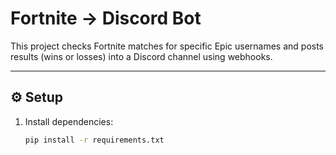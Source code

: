 # Fortnite → Discord Bot

This project checks Fortnite matches for specific Epic usernames and posts results (wins or losses) into a Discord channel using webhooks.

---

## ⚙️ Setup
1. Install dependencies:
   ```bash
   pip install -r requirements.txt
